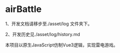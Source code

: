 # airBattle

1、开发文档请移步至./asset/log 文件夹下。

2、开发历史见./asset/log/history.md

本项目以原生JavaScript仿制Vue3逻辑，实现雷电游戏。